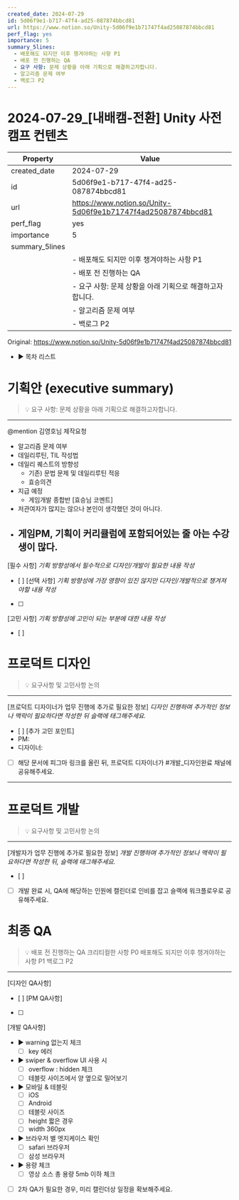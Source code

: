 ```yaml
---
created_date: 2024-07-29
id: 5d06f9e1-b717-47f4-ad25-087874bbcd81
url: https://www.notion.so/Unity-5d06f9e1b71747f4ad25087874bbcd81
perf_flag: yes
importance: 5
summary_5lines:
  - 배포해도 되지만 이후 챙겨야하는 사항 P1
  - 배포 전 진행하는 QA
  - 요구 사항: 문제 상황을 아래 기획으로 해결하고자합니다.
  - 알고리즘 문제 여부
  - 백로그 P2
---
```


# 2024-07-29_[내배캠-전환] Unity 사전캠프 컨텐츠

| Property | Value |
| --- | --- |
| created_date | 2024-07-29 |
| id | 5d06f9e1-b717-47f4-ad25-087874bbcd81 |
| url | https://www.notion.so/Unity-5d06f9e1b71747f4ad25087874bbcd81 |
| perf_flag | yes |
| importance | 5 |
| summary_5lines | |
|  | - 배포해도 되지만 이후 챙겨야하는 사항 P1 |
|  | - 배포 전 진행하는 QA |
|  | - 요구 사항: 문제 상황을 아래 기획으로 해결하고자합니다. |
|  | - 알고리즘 문제 여부 |
|  | - 백로그 P2 |

Original: https://www.notion.so/Unity-5d06f9e1b71747f4ad25087874bbcd81

- ▶ 목차 리스트

#  기획안 (executive summary)
> 💡 요구 사항: 문제 상황을 아래 기획으로 해결하고자합니다.

  ---
  @mention 
  김영호님 제작요청
  - 알고리즘 문제 여부
  - 데일리루틴, TIL 작성법
  - 데일리 퀘스트의 방향성
    - 기존) 문법 문제 및 데일리루틴 적응
    - 효승의견
  - 지급 예정
    - 게임개발 종합반
  [효승님 코멘트]
  - 저관여자가 많지는 않으나 본인이 생각했던 것이 아니다. 
  - 게임PM, 기획이 커리큘럼에 포함되어있는 줄 아는 수강생이 많다. 
    - 
  [필수 사항]
  *기획 방향성에서 필수적으로 디자인/개발이 필요한 내용 작성*
  - [ ] 
  [선택 사항]
  *기획 방향성에 가장 영향이 있진 않지만 디자인/개발적으로 챙겨져야할 내용 작성*
  - [ ] 
  [고민 사항]
  *기획 방향성에 고민이 되는 부분에 대한 내용 작성*
  - [ ] 

#  프로덕트 디자인
> 💡 요구사항 및 고민사항 논의

  ---
  [프로덕트 디자이너가 업무 진행에 추가로 필요한 정보]
  *디자인 진행하며 추가적인 정보나 맥락이 필요하다면 작성한 뒤 슬랙에 태그해주세요.*
  - [ ] 
  [추가 고민 포인트]
  - PM:
  - 디자이너: 
  - [ ] 해당 문서에 피그마 링크를 올린 뒤, 프로덕트 디자이너가 #개발_디자인완료 채널에 공유해주세요.

---

#  프로덕트 개발
> 💡 요구사항 및 고민사항 논의

  ---
  [개발자가 업무 진행에 추가로 필요한 정보]
  *개발 진행하며 추가적인 정보나 맥락이 필요하다면 작성한 뒤, 슬랙에 태그해주세요.*
  - [ ] 
  - [ ] 개발 완료 시, QA에 해당하는 인원에 캘린더로 인비를 잡고 슬랙에 워크플로우로 공유해주세요.

#  최종 QA
> 💡 배포 전 진행하는 QA
크리티컬한 사항 P0
배포해도 되지만 이후 챙겨야하는 사항 P1
백로그 P2

  ---
  [디자인 QA사항]
  - [ ] 
  [PM QA사항]
  - [ ] 
  [개발 QA사항]
  - ▶ warning 없는지 체크
    - [ ] key 에러
  - ▶ swiper & overflow UI 사용 시 
    - [ ] overflow : hidden 체크 
    - [ ] 테블릿 사이즈에서 양 옆으로 밀어보기 
  - ▶ 모바일 & 테블릿
    - [ ] iOS
    - [ ] Android
    - [ ] 테블릿 사이즈
    - [ ] height 짧은 경우 
    - [ ] width 360px 
  - ▶ 브라우저 별 엣지케이스 확인
    - [ ] safari 브라우저
    - [ ] 삼성 브라우저
  - ▶ 용량 체크
    - [ ] 영상 소스 총 용량 5mb 이하 체크 
  - [ ] 2차 QA가 필요한 경우, 미리 캘린더상 일정을 확보해주세요.
